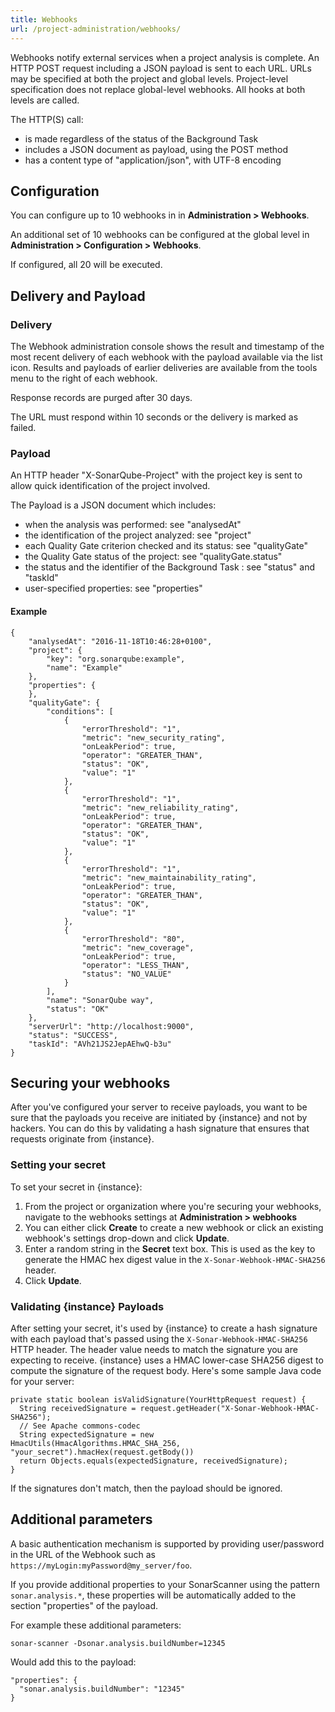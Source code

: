 ```yaml
---
title: Webhooks
url: /project-administration/webhooks/
---
```


Webhooks notify external services when a project analysis is complete. An HTTP POST request including a JSON payload is sent to each URL. URLs may be specified at both the project and global levels. Project-level specification does not replace global-level webhooks. All hooks at both levels are called.

The HTTP(S) call:

* is made regardless of the status of the Background Task
* includes a JSON document as payload, using the POST method
* has a content type of "application/json", with UTF-8 encoding

## Configuration

You can configure up to 10 webhooks in in **Administration > Webhooks**.

An additional set of 10 webhooks can be configured at the global level in **Administration > Configuration > Webhooks**.

If configured, all 20 will be executed.

## Delivery and Payload

### Delivery

The Webhook administration console shows the result and timestamp of the most recent delivery of each webhook with the payload available via the list icon. Results and payloads of earlier deliveries are available from the tools menu to the right of each webhook.

Response records are purged after 30 days.

The URL must respond within 10 seconds or the delivery is marked as failed.

### Payload

An HTTP header "X-SonarQube-Project" with the project key is sent to allow quick identification of the project involved.

The Payload is a JSON document which includes:

* when the analysis was performed: see "analysedAt"
* the identification of the project analyzed: see "project"
* each Quality Gate criterion checked and its status: see "qualityGate"
* the Quality Gate status of the project: see "qualityGate.status"
* the status and the identifier of the Background Task : see "status" and "taskId"
* user-specified properties: see "properties"

#### Example

```
{
    "analysedAt": "2016-11-18T10:46:28+0100",
    "project": {
        "key": "org.sonarqube:example",
        "name": "Example"
    },
    "properties": {
    },
    "qualityGate": {
        "conditions": [
            {
                "errorThreshold": "1",
                "metric": "new_security_rating",
                "onLeakPeriod": true,
                "operator": "GREATER_THAN",
                "status": "OK",
                "value": "1"
            },
            {
                "errorThreshold": "1",
                "metric": "new_reliability_rating",
                "onLeakPeriod": true,
                "operator": "GREATER_THAN",
                "status": "OK",
                "value": "1"
            },
            {
                "errorThreshold": "1",
                "metric": "new_maintainability_rating",
                "onLeakPeriod": true,
                "operator": "GREATER_THAN",
                "status": "OK",
                "value": "1"
            },
            {
                "errorThreshold": "80",
                "metric": "new_coverage",
                "onLeakPeriod": true,
                "operator": "LESS_THAN",
                "status": "NO_VALUE"
            }
        ],
        "name": "SonarQube way",
        "status": "OK"
    },
    "serverUrl": "http://localhost:9000",
    "status": "SUCCESS",
    "taskId": "AVh21JS2JepAEhwQ-b3u"
}
```

## Securing your webhooks

After you've configured your server to receive payloads, you want to be sure that the payloads you receive are initiated by {instance} and not by hackers. You can do this by validating a hash signature that ensures that requests originate from {instance}. 

### Setting your secret

To set your secret in {instance}:

1. From the project or organization where you're securing your webhooks, navigate to the webhooks settings at **Administration > webhooks**
1. You can either click **Create** to create a new webhook or click an existing webhook's settings drop-down and click **Update**.
1. Enter a random string in the **Secret** text box. This is used as the key to generate the HMAC hex digest value in the `X-Sonar-Webhook-HMAC-SHA256` header.
1. Click **Update**. 

### Validating {instance} Payloads

After setting your secret, it's used by {instance} to create a hash signature with each payload that's passed using the `X-Sonar-Webhook-HMAC-SHA256` HTTP header. The header value needs to match the signature you are expecting to receive. {instance} uses a HMAC lower-case SHA256 digest to compute the signature of the request body. Here's some sample Java code for your server:

```
private static boolean isValidSignature(YourHttpRequest request) {
  String receivedSignature = request.getHeader("X-Sonar-Webhook-HMAC-SHA256");
  // See Apache commons-codec
  String expectedSignature = new HmacUtils(HmacAlgorithms.HMAC_SHA_256, "your_secret").hmacHex(request.getBody())
  return Objects.equals(expectedSignature, receivedSignature);  
}
```

If the signatures don't match, then the payload should be ignored.

## Additional parameters

A basic authentication mechanism is supported by providing user/password in the URL of the Webhook such as `https://myLogin:myPassword@my_server/foo`.

If you provide additional properties to your SonarScanner using the pattern `sonar.analysis.*`, these properties will be automatically added to the section "properties" of the payload.

For example these additional parameters:

```
sonar-scanner -Dsonar.analysis.buildNumber=12345
```

Would add this to the payload:

```
"properties": {
  "sonar.analysis.buildNumber": "12345"
}
```
